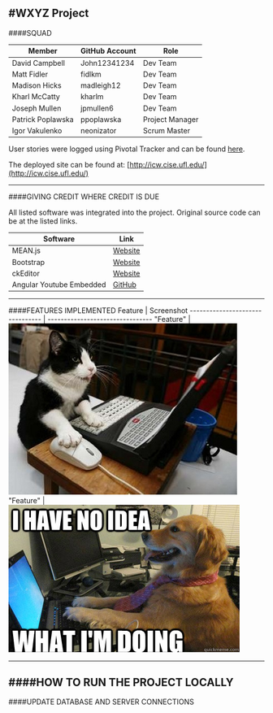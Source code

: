 #WXYZ Project
---
####SQUAD

Member  | GitHub Account | Role
------------- | ------------- | -------------
David Campbell  | John12341234 | Dev Team
Matt Fidler  | fidlkm | Dev Team
Madison Hicks  | madleigh12 | Dev Team
Kharl McCatty  | kharlm | Dev Team
Joseph Mullen  | jpmullen6 | Dev Team
Patrick Poplawska  | ppoplawska | Project Manager
Igor Vakulenko  | neonizator | Scrum Master

User stories were logged using Pivotal Tracker and can be found [here](https://www.pivotaltracker.com/n/projects/1430644).

The deployed site can be found at: [http://icw.cise.ufl.edu/](http://icw.cise.ufl.edu/)

---
####GIVING CREDIT WHERE CREDIT IS DUE

All listed software was integrated into the project. Original source code can be at the listed links.

Software  | Link
------------- | -------------
MEAN.js  | [Website](http://meanjs.org/)
Bootstrap  | [Website](http://getbootstrap.com/)
ckEditor  | [Website](http://ckeditor.com/)
Angular Youtube Embedded  | [GitHub](https://github.com/brandly/angular-youtube-embed)
---
####FEATURES IMPLEMENTED
Feature  | Screenshot
-------------------------------- | --------------------------------
"Feature"  | ![Feature 1](/tests/test_elements/cat_pic.jpg)
"Feature"  | ![Feature 2](/tests/test_elements/dog_pic.jpg)

---
####HOW TO RUN THE PROJECT LOCALLY
---
####UPDATE DATABASE AND SERVER CONNECTIONS
